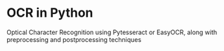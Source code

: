 # OCR in Python
Optical Character Recognition using Pytesseract or EasyOCR, along with preprocessing and postprocessing techniques

